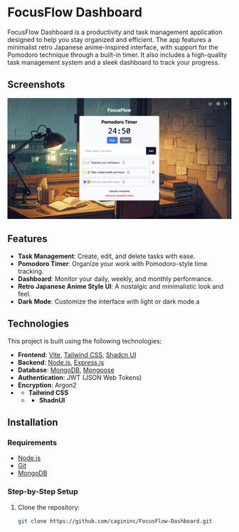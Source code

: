 # FocusFlow Dashboard

FocusFlow Dashboard is a productivity and task management application designed to help you stay organized and efficient. The app features a minimalist retro Japanese anime-inspired interface, with support for the Pomodoro technique through a built-in timer. It also includes a high-quality task management system and a sleek dashboard to track your progress.


## Screenshots
![FocusFlow Dashboard](/uı-demo.png)

## Features

- **Task Management**: Create, edit, and delete tasks with ease.
- **Pomodoro Timer**: Organize your work with Pomodoro-style time tracking.
- **Dashboard**: Monitor your daily, weekly, and monthly performance.
- **Retro Japanese Anime Style UI**: A nostalgic and minimalistic look and feel.
- **Dark Mode**: Customize the interface with light or dark mode.a

## Technologies

This project is built using the following technologies:

- **Frontend**: [Vite](https://vitejs.dev/), [Tailwind CSS](https://tailwindcss.com/), [Shadcn UI](https://ui.shadcn.dev/)
- **Backend**: [Node.js](https://nodejs.org/), [Express.js](https://expressjs.com/)
- **Database**: [MongoDB](https://www.mongodb.com/), [Mongoose](https://mongoosejs.com/)
- **Authentication**: JWT (JSON Web Tokens)
- **Encryption**: Argon2
- - **Tailwind CSS**
  - - **ShadnUI**


## Installation

### Requirements

- [Node.js](https://nodejs.org/)
- [Git](https://git-scm.com/)
- [MongoDB](https://www.mongodb.com/)

### Step-by-Step Setup

1. Clone the repository:

   ```bash
   git clone https://github.com/cagininc/FocusFlow-Dashboard.git
